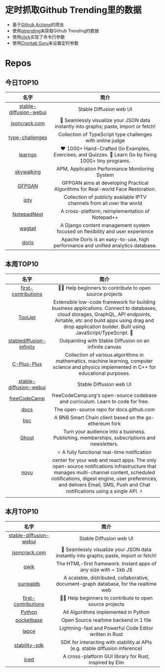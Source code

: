 # 定时抓取Github Trending里的数据
* 基于[Github Actions](https://docs.github.com/en/actions)的爬虫
* 使用[gtrending](https://github.com/hedythedev/gtrending)来获取Github Trending的数据
* 使用[click](https://github.com/pallets/click)实现了命令行参数
* 使用[Crontab Guru](https://crontab.guru/)来设置定时参数

# Repos
## 今日TOP10 
<!-- START OF DAILY_TOP10_REPOS -->
| 名字 | 简介 |
| :----: | :----: |
| [stable-diffusion-webui](https://github.com/AUTOMATIC1111/stable-diffusion-webui) | Stable Diffusion web UI |
| [jsoncrack.com](https://github.com/AykutSarac/jsoncrack.com) | 🔮 Seamlessly visualize your JSON data instantly into graphs; paste, import or fetch! |
| [type-challenges](https://github.com/type-challenges/type-challenges) | Collection of TypeScript type challenges with online judge |
| [learngo](https://github.com/inancgumus/learngo) | ❤️ 1000+ Hand-Crafted Go Examples, Exercises, and Quizzes. 🚀 Learn Go by fixing 1000+ tiny programs. |
| [skywalking](https://github.com/apache/skywalking) | APM, Application Performance Monitoring System |
| [GFPGAN](https://github.com/TencentARC/GFPGAN) | GFPGAN aims at developing Practical Algorithms for Real-world Face Restoration. |
| [iptv](https://github.com/iptv-org/iptv) | Collection of publicly available IPTV channels from all over the world |
| [NotepadNext](https://github.com/dail8859/NotepadNext) | A cross-platform, reimplementation of Notepad++ |
| [wagtail](https://github.com/wagtail/wagtail) | A Django content management system focused on flexibility and user experience |
| [doris](https://github.com/apache/doris) | Apache Doris is an easy-to-use, high performance and unified analytics database. |
<!-- END OF DAILY_TOP10_REPOS -->

## 本周TOP10
<!-- START OF WEEKLY_TOP10_REPOS -->
| 名字 | 简介 |
| :----: | :----: |
| [first-contributions](https://github.com/firstcontributions/first-contributions) | 🚀✨ Help beginners to contribute to open source projects |
| [ToolJet](https://github.com/ToolJet/ToolJet) | Extensible low-code framework for building business applications. Connect to databases, cloud storages, GraphQL, API endpoints, Airtable, etc and build apps using drag and drop application builder. Built using JavaScript/TypeScript. 🚀 |
| [stablediffusion-infinity](https://github.com/lkwq007/stablediffusion-infinity) | Outpainting with Stable Diffusion on an infinite canvas |
| [C-Plus-Plus](https://github.com/TheAlgorithms/C-Plus-Plus) | Collection of various algorithms in mathematics, machine learning, computer science and physics implemented in C++ for educational purposes. |
| [stable-diffusion-webui](https://github.com/AUTOMATIC1111/stable-diffusion-webui) | Stable Diffusion web UI |
| [freeCodeCamp](https://github.com/freeCodeCamp/freeCodeCamp) | freeCodeCamp.org's open-source codebase and curriculum. Learn to code for free. |
| [docs](https://github.com/github/docs) | The open-source repo for docs.github.com |
| [bsc](https://github.com/bnb-chain/bsc) | A BNB Smart Chain client based on the go-ethereum fork |
| [Ghost](https://github.com/TryGhost/Ghost) | Turn your audience into a business. Publishing, memberships, subscriptions and newsletters. |
| [novu](https://github.com/novuhq/novu) | ⭐ A fully functional real-time notification center for your web and react apps. The only open-source notifications infrastructure that manages multi-channel content, scheduled notifications, digest engine, user preferences, and delivers Email, SMS, Push and Chat notifications using a single API. ⚡ |
<!-- END OF WEEKLY_TOP10_REPOS -->

## 本月TOP10
<!-- START OF MONTHLY_TOP10_REPOS -->
| 名字 | 简介 |
| :----: | :----: |
| [stable-diffusion-webui](https://github.com/AUTOMATIC1111/stable-diffusion-webui) | Stable Diffusion web UI |
| [jsoncrack.com](https://github.com/AykutSarac/jsoncrack.com) | 🔮 Seamlessly visualize your JSON data instantly into graphs; paste, import or fetch! |
| [qwik](https://github.com/BuilderIO/qwik) | The HTML-first framework. Instant apps of any size with ~ 1kb JS |
| [surrealdb](https://github.com/surrealdb/surrealdb) | A scalable, distributed, collaborative, document-graph database, for the realtime web |
| [first-contributions](https://github.com/firstcontributions/first-contributions) | 🚀✨ Help beginners to contribute to open source projects |
| [Python](https://github.com/TheAlgorithms/Python) | All Algorithms implemented in Python |
| [pocketbase](https://github.com/pocketbase/pocketbase) | Open Source realtime backend in 1 file |
| [lapce](https://github.com/lapce/lapce) | Lightning-fast and Powerful Code Editor written in Rust |
| [stability-sdk](https://github.com/Stability-AI/stability-sdk) | SDK for interacting with stability.ai APIs (e.g. stable diffusion inference) |
| [iced](https://github.com/iced-rs/iced) | A cross-platform GUI library for Rust, inspired by Elm |
<!-- END OF MONTHLY_TOP10_REPOS -->
